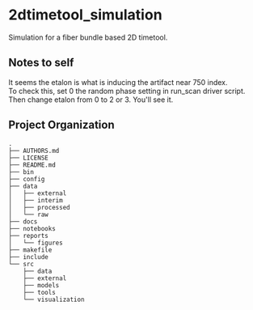 2dtimetool_simulation
==============================

Simulation for a fiber bundle based 2D timetool.

Notes to self
-------------

It seems the etalon is what is inducing the artifact near 750 index.  
To check this, set 0 the random phase setting in run_scan driver script.
Then change etalon from 0 to 2 or 3.  You'll see it.

Project Organization
--------------------

    .
    ├── AUTHORS.md
    ├── LICENSE
    ├── README.md
    ├── bin
    ├── config
    ├── data
    │   ├── external
    │   ├── interim
    │   ├── processed
    │   └── raw
    ├── docs
    ├── notebooks
    ├── reports
    │   └── figures
    ├── makefile
    ├── include
    └── src
        ├── data
        ├── external
        ├── models
        ├── tools
        └── visualization
